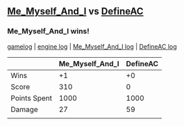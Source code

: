 ## [Me_Myself_And_I](<../../Me_Myself_And_I/README.md>) vs [DefineAC](<../../DefineAC/README.md>)
### Me_Myself_And_I wins!

[gamelog](<gamelog.json>) | [engine log](<engine>) | [Me_Myself_And_I log](<Me_Myself_And_I>) | [DefineAC log](<DefineAC>)

|              | Me_Myself_And_I | DefineAC |
| ------------ | --------------- | -------- |
| Wins         |              +1 |       +0 |
| Score        |             310 |        0 |
| Points Spent |            1000 |     1000 |
| Damage       |              27 |       59 |
|              |                 |          |
